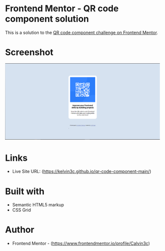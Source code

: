 # Frontend Mentor - QR code component solution

This is a solution to the [QR code component challenge on Frontend Mentor](https://www.frontendmentor.io/challenges/qr-code-component-iux_sIO_H). 

# Screenshot

![Design preview for the QR code component coding challenge](./images/qr_ss.PNG)

# Links

- Live Site URL: (https://kelvin3c.github.io/qr-code-component-main/)

# Built with

- Semantic HTML5 markup
- CSS Grid

# Author

- Frontend Mentor - (https://www.frontendmentor.io/profile/Calvin3c)





